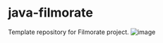 # java-filmorate
Template repository for Filmorate project.
![image](https://user-images.githubusercontent.com/118057088/234875536-e8d0f48f-b2f0-420c-8765-9a7c77e7e846.png)
